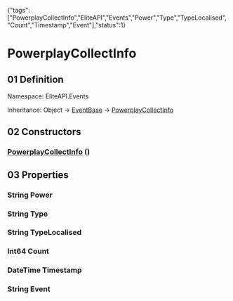 {"tags":["PowerplayCollectInfo","EliteAPI","Events","Power","Type","TypeLocalised","Count","Timestamp","Event"],"status":1}

# PowerplayCollectInfo

## 01 Definition

Namespace: <span class='code'>EliteAPI.Events</span>

Inheritance: <span class='code'>Object</span> → <span class='code'>[EventBase](../../EliteAPI/Events/EventBase.html)</span> → <span class='code'>[PowerplayCollectInfo](../../EliteAPI/Events/PowerplayCollectInfo.html)</span>

## 02 Constructors

### <span class='code'>[PowerplayCollectInfo](../../EliteAPI/Events/PowerplayCollectInfo.html)</span> ()

## 03 Properties

### <span class='code'>String</span> Power

### <span class='code'>String</span> Type

### <span class='code'>String</span> TypeLocalised

### <span class='code'>Int64</span> Count

### <span class='code'>DateTime</span> Timestamp

### <span class='code'>String</span> Event


